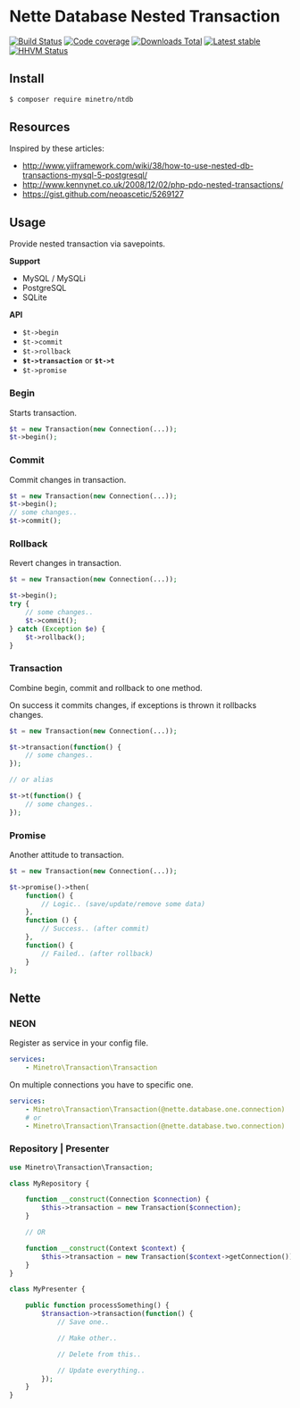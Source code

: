 # Nette Database Nested Transaction


[![Build Status](https://img.shields.io/travis/minetro/ntdb.svg?style=flat-square)](https://travis-ci.org/minetro/ntdb)
[![Code coverage](https://img.shields.io/coveralls/minetro/ntdb.svg?style=flat-square)](https://coveralls.io/r/minetro/ntdb)
[![Downloads Total](https://img.shields.io/packagist/dm/minetro/ntdb.svg?style=flat-square)](https://packagist.org/packages/minetro/ntdb)
[![Latest stable](https://img.shields.io/packagist/v/minetro/ntdb.svg?style=flat-square)](https://packagist.org/packages/minetro/ntdb)
[![HHVM Status](https://img.shields.io/hhvm/minetro/ntdb.svg?style=flat-square)](http://hhvm.h4cc.de/package/minetro/ntdb)

## Install
```sh
$ composer require minetro/ntdb
```

## Resources

Inspired by these articles:

* http://www.yiiframework.com/wiki/38/how-to-use-nested-db-transactions-mysql-5-postgresql/
* http://www.kennynet.co.uk/2008/12/02/php-pdo-nested-transactions/
* https://gist.github.com/neoascetic/5269127

## Usage

Provide nested transaction via savepoints.

**Support**

* MySQL / MySQLi
* PostgreSQL
* SQLite

**API**

* `$t->begin`
* `$t->commit`
* `$t->rollback`
* **`$t->transaction`** or **`$t->t`**
* `$t->promise`

### Begin

Starts transaction.

```php
$t = new Transaction(new Connection(...));
$t->begin();
```

### Commit

Commit changes in transaction.

```php
$t = new Transaction(new Connection(...));
$t->begin();
// some changes..
$t->commit();
```

### Rollback

Revert changes in transaction.

```php
$t = new Transaction(new Connection(...));

$t->begin();
try {
    // some changes..
    $t->commit();
} catch (Exception $e) {
    $t->rollback();
}
```

### Transaction

Combine begin, commit and rollback to one method.

On success it commits changes, if exceptions is thrown it rollbacks changes.

```php
$t = new Transaction(new Connection(...));

$t->transaction(function() {
    // some changes..
});

// or alias

$t->t(function() {
    // some changes..
});
```

### Promise

Another attitude to transaction.

```php
$t = new Transaction(new Connection(...));

$t->promise()->then(
    function() {
        // Logic.. (save/update/remove some data)
    }, 
    function () {
        // Success.. (after commit)
    },
    function() {
        // Failed.. (after rollback)
    }      
);
```

## Nette

### NEON

Register as service in your config file.

```yaml
services:
    - Minetro\Transaction\Transaction
```

On multiple connections you have to specific one.

```yaml
services:
    - Minetro\Transaction\Transaction(@nette.database.one.connection)
    # or
    - Minetro\Transaction\Transaction(@nette.database.two.connection)
```

### Repository | Presenter

```php
use Minetro\Transaction\Transaction;

class MyRepository {

    function __construct(Connection $connection) {
        $this->transaction = new Transaction($connection);
    }

    // OR

    function __construct(Context $context) {
        $this->transaction = new Transaction($context->getConnection());
    }
}

class MyPresenter {

    public function processSomething() {
        $transaction->transaction(function() {
            // Save one..

            // Make other..

            // Delete from this..

            // Update everything..
        });
    }
}
```